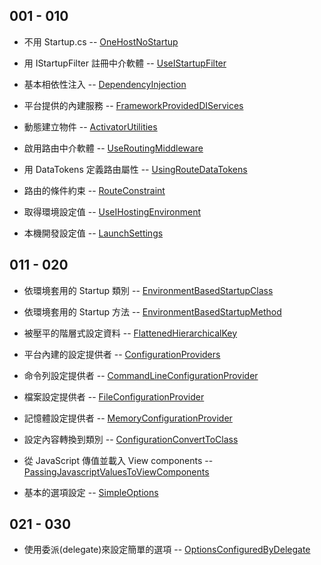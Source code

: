 ## 001 - 010

* 不用 Startup.cs -- 
[OneHostNoStartup](https://github.com/yingclin/practical-aspnetcore/tree/master/projects/OneHostNoStartup)

* 用 IStartupFilter 註冊中介軟體 -- 
[UseIStartupFilter](https://github.com/yingclin/practical-aspnetcore/tree/master/projects/UseIStartupFilter)

* 基本相依性注入 -- 
[DependencyInjection](https://github.com/yingclin/practical-aspnetcore/tree/master/projects/DependencyInjection)

* 平台提供的內建服務 -- 
[FrameworkProvidedDIServices](https://github.com/yingclin/practical-aspnetcore/tree/master/projects/FrameworkProvidedDIServices)

* 動態建立物件 -- 
[ActivatorUtilities](https://github.com/yingclin/practical-aspnetcore/tree/master/projects/ActivatorUtilities)

* 啟用路由中介軟體 -- 
[UseRoutingMiddleware](https://github.com/yingclin/practical-aspnetcore/tree/master/projects/UseRoutingMiddleware)

* 用 DataTokens 定義路由屬性 -- 
[UsingRouteDataTokens](https://github.com/yingclin/practical-aspnetcore/tree/master/projects/UsingRouteDataTokens)  

* 路由的條件約束 -- 
[RouteConstraint](https://github.com/yingclin/practical-aspnetcore/tree/master/projects/RouteConstraint)  

* 取得環境設定值 -- 
[UseIHostingEnvironment](https://github.com/yingclin/practical-aspnetcore/tree/master/projects/UseIHostingEnvironment)

* 本機開發設定值 -- 
[LaunchSettings](https://github.com/yingclin/practical-aspnetcore/tree/master/projects/LaunchSettings)

## 011 - 020

* 依環境套用的 Startup 類別 -- 
[EnvironmentBasedStartupClass](https://github.com/yingclin/practical-aspnetcore/tree/master/projects/EnvironmentBasedStartupClass)

* 依環境套用的 Startup 方法 -- 
[EnvironmentBasedStartupMethod](https://github.com/yingclin/practical-aspnetcore/tree/master/projects/EnvironmentBasedStartupMethod)

* 被壓平的階層式設定資料 -- 
[FlattenedHierarchicalKey](https://github.com/yingclin/practical-aspnetcore/tree/master/projects/FlattenedHierarchicalKey)

* 平台內建的設定提供者 -- 
[ConfigurationProviders](https://github.com/yingclin/practical-aspnetcore/tree/master/projects/ConfigurationProviders)

* 命令列設定提供者 -- 
[CommandLineConfigurationProvider](https://github.com/yingclin/practical-aspnetcore/tree/master/projects/CommandLineConfigurationProvider)

* 檔案設定提供者 -- 
[FileConfigurationProvider](https://github.com/yingclin/practical-aspnetcore/tree/master/projects/FileConfigurationProvider)

* 記憶體設定提供者 -- 
[MemoryConfigurationProvider](https://github.com/yingclin/practical-aspnetcore/tree/master/projects/MemoryConfigurationProvider)

* 設定內容轉換到類別 -- 
[ConfigurationConvertToClass](https://github.com/yingclin/practical-aspnetcore/tree/master/projects/ConfigurationConvertToClass)

* 從 JavaScript 傳值並載入 View components -- 
[PassingJavascriptValuesToViewComponents](https://github.com/yingclin/practical-aspnetcore/tree/master/projects/PassingJavascriptValuesToViewComponents)

* 基本的選項設定 --
[SimpleOptions](https://github.com/yingclin/practical-aspnetcore/tree/master/projects/SimpleOptions)

## 021 - 030

* 使用委派(delegate)來設定簡單的選項 --
[OptionsConfiguredByDelegate](https://github.com/yingclin/practical-aspnetcore/tree/master/projects/OptionsConfiguredByDelegate)

